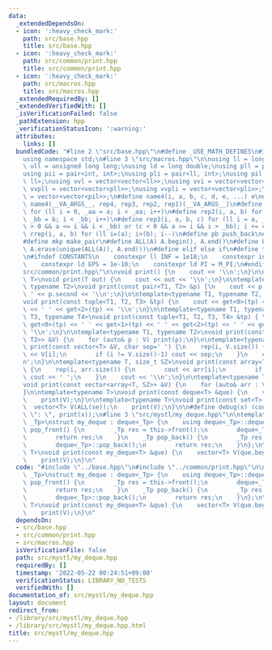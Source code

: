```yaml
---
data:
  _extendedDependsOn:
  - icon: ':heavy_check_mark:'
    path: src/base.hpp
    title: src/base.hpp
  - icon: ':heavy_check_mark:'
    path: src/common/print.hpp
    title: src/common/print.hpp
  - icon: ':heavy_check_mark:'
    path: src/macros.hpp
    title: src/macros.hpp
  _extendedRequiredBy: []
  _extendedVerifiedWith: []
  _isVerificationFailed: false
  _pathExtension: hpp
  _verificationStatusIcon: ':warning:'
  attributes:
    links: []
  bundledCode: "#line 2 \"src/base.hpp\"\n#define _USE_MATH_DEFINES\n#include <bits/stdc++.h>\n\
    using namespace std;\n#line 3 \"src/macros.hpp\"\n\nusing ll = long long;\nusing\
    \ ull = unsigned long long;\nusing ld = long double;\nusing pll = pair<ll, ll>;\n\
    using pii = pair<int, int>;\nusing pli = pair<ll, int>;\nusing pil = pair<int,\
    \ ll>;\nusing vvl = vector<vector<ll>>;\nusing vvi = vector<vector<int>>;\nusing\
    \ vvpll = vector<vector<pll>>;\nusing vvpli = vector<vector<pli>>;\nusing vvpil\
    \ = vector<vector<pil>>;\n#define name4(i, a, b, c, d, e, ...) e\n#define rep(...)\
    \ name4(__VA_ARGS__, rep4, rep3, rep2, rep1)(__VA_ARGS__)\n#define rep1(i, a)\
    \ for (ll i = 0, _aa = a; i < _aa; i++)\n#define rep2(i, a, b) for (ll i = a,\
    \ _bb = b; i < _bb; i++)\n#define rep3(i, a, b, c) for (ll i = a, _bb = b; (c\
    \ > 0 && a <= i && i < _bb) or (c < 0 && a >= i && i > _bb); i += c)\n#define\
    \ rrep(i, a, b) for (ll i=(a); i>(b); i--)\n#define pb push_back\n#define eb emplace_back\n\
    #define mkp make_pair\n#define ALL(A) A.begin(), A.end()\n#define UNIQUE(A) sort(ALL(A)),\
    \ A.erase(unique(ALL(A)), A.end())\n#define elif else if\n#define tostr to_string\n\
    \n#ifndef CONSTANTS\n    constexpr ll INF = 1e18;\n    constexpr int MOD = 1000000007;\n\
    \    constexpr ld EPS = 1e-10;\n    constexpr ld PI = M_PI;\n#endif\n#line 3 \"\
    src/common/print.hpp\"\n\nvoid print() {\n    cout << '\\n';\n}\n\ntemplate<typename\
    \ T>\nvoid print(T out) {\n    cout << out << '\\n';\n}\n\ntemplate<typename T1,\
    \ typename T2>\nvoid print(const pair<T1, T2> &p) {\n    cout << p.first << '\
    \ ' << p.second << '\\n';\n}\n\ntemplate<typename T1, typename T2, typename T3>\n\
    void print(const tuple<T1, T2, T3> &tp) {\n    cout << get<0>(tp) << ' ' << get<1>(tp)\
    \ << ' ' << get<2>(tp) << '\\n';\n}\n\ntemplate<typename T1, typename T2, typename\
    \ T3, typename T4>\nvoid print(const tuple<T1, T2, T3, T4> &tp) { \n    cout <<\
    \ get<0>(tp) << ' ' << get<1>(tp) << ' ' << get<2>(tp) << ' ' << get<3>(tp) <<\
    \ '\\n';\n}\n\ntemplate<typename T1, typename T2>\nvoid print(const vector<pair<T1,\
    \ T2>> &V) {\n    for (auto& p : V) print(p);\n}\n\ntemplate<typename T>\nvoid\
    \ print(const vector<T> &V, char sep=' ') {\n    rep(i, V.size()) {\n        cout\
    \ << V[i];\n        if (i != V.size()-1) cout << sep;\n    }\n    cout << '\\\
    n';\n}\n\ntemplate<typename T, size_t SZ>\nvoid print(const array<T, SZ> &arr)\
    \ {\n    rep(i, arr.size()) {\n        cout << arr[i];\n        if (i != arr.size()-1)\
    \ cout << ' ';\n    }\n    cout << '\\n';\n}\n\ntemplate<typename T, size_t SZ>\n\
    void print(const vector<array<T, SZ>> &V) {\n    for (auto& arr : V) print(arr);\n\
    }\n\ntemplate<typename T>\nvoid print(const deque<T> &que) {\n    vector<T> V(ALL(que));\n\
    \    print(V);\n}\n\ntemplate<typename T>\nvoid print(const set<T> &se) {\n  \
    \  vector<T> V(ALL(se));\n    print(V);\n}\n\n#define debug(x) (cout << #x <<\
    \ \": \", print(x));\n#line 3 \"src/mystl/my_deque.hpp\"\n\ntemplate<typename\
    \ _Tp>\nstruct my_deque : deque<_Tp> {\n    using deque<_Tp>::deque;\n    _Tp\
    \ pop_front() {\n        _Tp res = this->front();\n        deque<_Tp>::pop_front();\n\
    \        return res;\n    }\n    _Tp pop_back() {\n        _Tp res = this->back();\n\
    \        deque<_Tp>::pop_back();\n        return res;\n    }\n};\n\ntemplate<typename\
    \ T>\nvoid print(const my_deque<T> &que) {\n    vector<T> V(que.begin(), que.end());\n\
    \    print(V);\n}\n"
  code: "#include \"../base.hpp\"\n#include \"../common/print.hpp\"\n\ntemplate<typename\
    \ _Tp>\nstruct my_deque : deque<_Tp> {\n    using deque<_Tp>::deque;\n    _Tp\
    \ pop_front() {\n        _Tp res = this->front();\n        deque<_Tp>::pop_front();\n\
    \        return res;\n    }\n    _Tp pop_back() {\n        _Tp res = this->back();\n\
    \        deque<_Tp>::pop_back();\n        return res;\n    }\n};\n\ntemplate<typename\
    \ T>\nvoid print(const my_deque<T> &que) {\n    vector<T> V(que.begin(), que.end());\n\
    \    print(V);\n}\n"
  dependsOn:
  - src/base.hpp
  - src/common/print.hpp
  - src/macros.hpp
  isVerificationFile: false
  path: src/mystl/my_deque.hpp
  requiredBy: []
  timestamp: '2022-05-22 00:24:51+09:00'
  verificationStatus: LIBRARY_NO_TESTS
  verifiedWith: []
documentation_of: src/mystl/my_deque.hpp
layout: document
redirect_from:
- /library/src/mystl/my_deque.hpp
- /library/src/mystl/my_deque.hpp.html
title: src/mystl/my_deque.hpp
---
```

